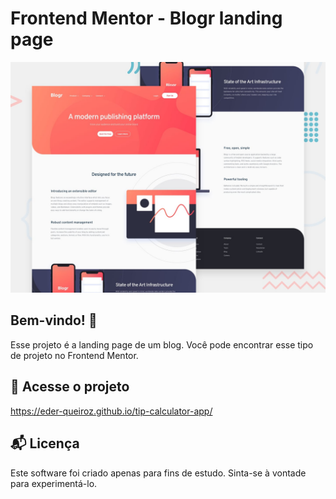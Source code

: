 # Frontend Mentor - Blogr landing page

![Design preview for the Blogr landing page](./assets/design/desktop-preview.jpg)

## Bem-vindo! 👋

Esse projeto é a landing page de um blog. Você pode encontrar esse tipo de projeto no Frontend Mentor.

## 📶 Acesse o projeto
https://eder-queiroz.github.io/tip-calculator-app/

## 📬 Licença
Este software foi criado apenas para fins de estudo. Sinta-se à vontade para experimentá-lo.
